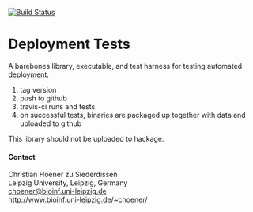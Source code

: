 [![Build Status](https://travis-ci.org/choener/DeploymentTests.svg?branch=master)](https://travis-ci.org/choener/DeploymentTests)

# Deployment Tests

A barebones library, executable, and test harness for testing automated
deployment.

1. tag version
2. push to github
3. travis-ci runs and tests
4. on successful tests, binaries are packaged up together with data and
   uploaded to github

This library should not be uploaded to hackage.



#### Contact

Christian Hoener zu Siederdissen  
Leipzig University, Leipzig, Germany  
choener@bioinf.uni-leipzig.de  
http://www.bioinf.uni-leipzig.de/~choener/  

